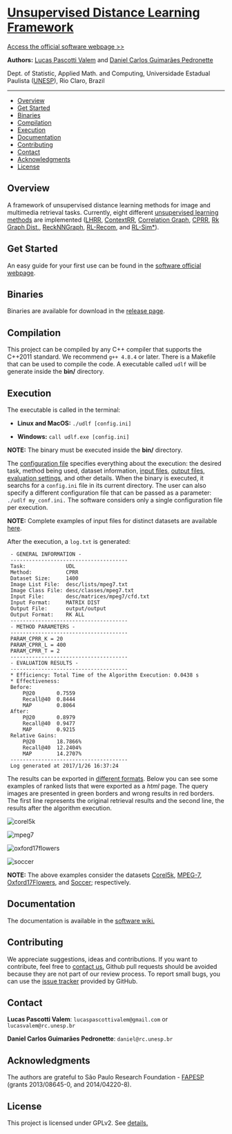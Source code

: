 # [Unsupervised Distance Learning Framework](http://www.ic.unicamp.br/~dcarlos/UDLF/index.html)

[Access the official software webpage >>](http://www.ic.unicamp.br/~dcarlos/UDLF/index.html)

**Authors:** [Lucas Pascotti Valem](http://www.lucasvalem.com) and [Daniel Carlos Guimarães Pedronette](http://www.ic.unicamp.br/~dcarlos/)

Dept. of Statistic, Applied Math. and Computing, Universidade Estadual Paulista ([UNESP](http://www.rc.unesp.br/)), Rio Claro, Brazil

----------------------
* [Overview](#overview)
* [Get Started](#get-started)
* [Binaries](#binaries)
* [Compilation](#compilation)
* [Execution](#execution)
* [Documentation](#documentation)
* [Contributing](#contributing)
* [Contact](#contact)
* [Acknowledgments](#acknowledgments)
* [License](#license)

## Overview
A framework of unsupervised distance learning methods for image and multimedia retrieval tasks.
Currently, eight different [unsupervised learning methods](https://github.com/lucasPV/UDLF/wiki/Methods) are implemented
([LHRR](http://doi.org/10.1109/TIP.2019.2920526),
[ContextRR](http://dl.acm.org/citation.cfm?id=1948207.1948291),
[Correlation Graph](http://dx.doi.org/10.1016/j.neucom.2016.03.081),
[CPRR](http://dx.doi.org/10.1109/SIBGRAPI.2016.042),
[Rk Graph Dist.](http://dx.doi.org/10.1016/j.patrec.2016.05.021),
[ReckNNGraph](http://dx.doi.org/10.1016/j.imavis.2013.12.009),
[RL-Recom](http://dx.doi.org/10.1145/2671188.2749336),
and [RL-Sim*](http://dx.doi.org/10.1145/2671188.2749335)).

## Get Started
An easy guide for your first use can be found in the [software official webpage](http://www.ic.unicamp.br/%7Edcarlos/UDLF/getStarted.html).

## Binaries
Binaries are available for download in the [release page](https://github.com/lucasPV/UDLF/releases).

## Compilation
This project can be compiled by any C++ compiler that supports the C++2011 standard. We recommend `g++ 4.8.4` or later.
There is a Makefile that can be used to compile the code. A executable called `udlf` will be generate inside the **bin/** directory.

## Execution
The executable is called in the terminal:

- **Linux and MacOS:** `./udlf [config.ini]`

- **Windows:**  `call udlf.exe [config.ini]`

**NOTE:** The binary must be executed inside the **bin/** directory.

The [configuration file](https://github.com/lucasPV/UDLF/wiki/Configuration) specifies everything about the execution:
the desired task, method being used, dataset information, [input files](https://github.com/lucasPV/UDLF/wiki/File-Formats),
[output files](https://github.com/lucasPV/UDLF/wiki/File-Formats),
[evaluation settings](https://github.com/lucasPV/UDLF/wiki/Evaluation),
and other details.
When the binary is executed, it searchs for a `config.ini` file in its current directory. The user can also specify a different
configuration file that can be passed as a parameter: `./udlf my_conf.ini.` The software considers only a single configuration file per execution.

**NOTE:** Complete examples of input files for distinct datasets are available [here](https://github.com/lucasPV/Datasets).

After the execution, a `log.txt` is generated:

```
 - GENERAL INFORMATION -
 --------------------------------------
 Task:             UDL
 Method:           CPRR
 Dataset Size:     1400
 Image List File:  desc/lists/mpeg7.txt
 Image Class File: desc/classes/mpeg7.txt
 Input File:       desc/matrices/mpeg7/cfd.txt
 Input Format:     MATRIX DIST
 Output File:      output/output
 Output Format:    RK ALL
 --------------------------------------
 - METHOD PARAMETERS -
 --------------------------------------
 PARAM_CPRR_K = 20
 PARAM_CPRR_L = 400
 PARAM_CPRR_T = 2
 --------------------------------------
 - EVALUATION RESULTS -
 --------------------------------------
 * Efficiency: Total Time of the Algorithm Execution: 0.0438 s
 * Effectiveness:
 Before:
	 P@20		0.7559
	 Recall@40	0.8444
	 MAP		0.8064
 After:
	 P@20		0.8979
	 Recall@40	0.9477
	 MAP		0.9215
 Relative Gains:
	 P@20		18.7866%
	 Recall@40	12.2404%
	 MAP		14.2707%
 --------------------------------------
 Log generated at 2017/1/26 16:37:24
```

The results can be exported in [different formats](https://github.com/lucasPV/UDLF/wiki/File-Formats).
Below you can see some examples of ranked lists that were exported as a *html* page.
The query images are presented in green borders and wrong results in red borders.
The first line represents the original retrieval results and the second line, the results after the algorithm execution.

![corel5k](https://github.com/lucasPV/UDLF/blob/master/visual_examples/corel5k.png)

![mpeg7](https://github.com/lucasPV/UDLF/blob/master/visual_examples/mpeg7.png)

![oxford17flowers](https://github.com/lucasPV/UDLF/blob/master/visual_examples/oxford17flowers.png)

![soccer](https://github.com/lucasPV/UDLF/blob/master/visual_examples/soccer.png)

**NOTE:** The above examples consider the datasets
[Corel5k](http://www.ci.gxnu.edu.cn/cbir/Dataset.aspx),
[MPEG-7](http://www.dabi.temple.edu/~shape/MPEG7/dataset.html),
[Oxford17Flowers](http://www.robots.ox.ac.uk/~vgg/data/flowers/), and
[Soccer](http://lear.inrialpes.fr/people/vandeweijer/data.html);
respectively.

## Documentation
The documentation is available in the [software wiki.](https://github.com/lucasPV/UDLF/wiki)

## Contributing
We appreciate suggestions, ideas and contributions.
If you want to contribute, feel free to [contact us.](#contact)
Github pull requests should be avoided because they are not part of our review process.
To report small bugs, you can use the [issue tracker](https://github.com/lucasPV/UDLF/issues) provided by GitHub.

## Contact
**Lucas Pascotti Valem**: `lucaspascottivalem@gmail.com` or `lucasvalem@rc.unesp.br`

**Daniel Carlos Guimarães Pedronette**: `daniel@rc.unesp.br`

## Acknowledgments
The authors are grateful to São Paulo Research Foundation - [FAPESP](http://www.fapesp.br/en/) (grants 2013/08645-0, and 2014/04220-8).

## License
This project is licensed under GPLv2. See [details.](https://github.com/lucasPV/UDLF/blob/master/LICENSE)

